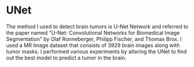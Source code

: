 # UNet
The method I used to detect brain tumors is U-Net Network and referred to the paper named “U-Net: Convolutional Networks for Biomedical Image Segmentation” by Olaf Ronneberger, Philipp Fischer, and Thomas Brox. I used a MR Image dataset that consists of 3929 brain images along with tumor masks. I performed various experiments by altering the UNet to find out the best model to predict a tumor in the brain.
